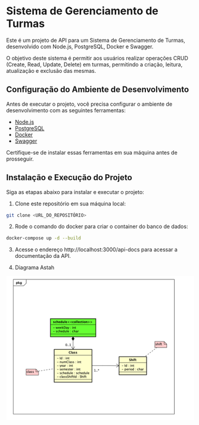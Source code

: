 # Sistema de Gerenciamento de Turmas

Este é um projeto de API para um Sistema de Gerenciamento de Turmas, desenvolvido com Node.js, PostgreSQL, Docker e Swagger.

O objetivo deste sistema é permitir aos usuários realizar operações CRUD (Create, Read, Update, Delete) em turmas, permitindo a criação, leitura, atualização e exclusão das mesmas.

## Configuração do Ambiente de Desenvolvimento

Antes de executar o projeto, você precisa configurar o ambiente de desenvolvimento com as seguintes ferramentas:

- [Node.js](https://nodejs.org/)
- [PostgreSQL](https://www.postgresql.org/)
- [Docker](https://www.docker.com/)
- [Swagger](https://swagger.io/)

Certifique-se de instalar essas ferramentas em sua máquina antes de prosseguir.

## Instalação e Execução do Projeto

Siga as etapas abaixo para instalar e executar o projeto:

1. Clone este repositório em sua máquina local:

```bash
git clone <URL_DO_REPOSITÓRIO>
```

2. Rode o comando do docker para criar o container do banco de dados:

```bash
docker-compose up -d --build
```
3. Acesse o endereço http://localhost:3000/api-docs para acessar a documentação da API.

4. Diagrama Astah

![Diagrama](public/pngDiagram.png)
